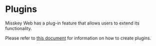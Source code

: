 # Plugins

Misskey Web has a plug-in feature that allows users to extend its functionality.

Please refer to [this document](../../for-developers/plugin/create-plugin) for information on how to create plugins.
